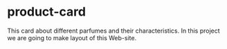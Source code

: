 # product-card

This card about different parfumes and their characteristics. 
In this project we are going to make layout of this Web-site. 

